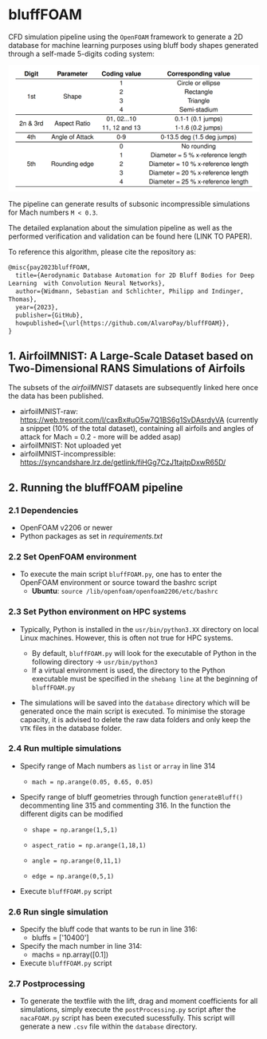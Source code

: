 # bluffFOAM

CFD simulation pipeline using the `OpenFOAM` framework to generate a 2D 
database for machine learning purposes using bluff body shapes generated through a self-made 5-digits coding system:

![Alt text](coding_system.PNG "Optional title")

The pipeline can generate results of subsonic incompressible simulations for Mach numbers 
`M < 0.3`.

The detailed explanation about the simulation pipeline as well as the 
performed verification and validation can be found here (LINK TO PAPER).

To reference this algorithm, please cite the repository as:
```
@misc{pay2023bluffFOAM,
  title={Aerodynamic Database Automation for 2D Bluff Bodies for Deep Learning  with Convolution Neural Networks},
  author={Widmann, Sebastian and Schlichter, Philipp and Indinger, Thomas},
  year={2023},
  publisher={GitHub},
  howpublished={\url{https://github.com/AlvaroPay/bluffFOAM}},
}
```

## 1. AirfoilMNIST: A Large-Scale Dataset based on Two-Dimensional RANS Simulations of Airfoils

The subsets of the *airfoilMNIST* datasets are subsequently linked here once the data has been published.
* airfoilMNIST-raw: https://web.tresorit.com/l/caxBx#uO5w7Q1BS6g1SvDAsrdyVA (currently a snippet (10% of the total dataset), containing all airfoils and angles of attack for Mach = 0.2 - more will be added asap)
* airfoilMNIST: Not uploaded yet
* airfoilMNIST-incompressible: https://syncandshare.lrz.de/getlink/fiHGg7CzJ1tajtpDxwR65D/

## 2. Running the bluffFOAM pipeline

### 2.1 Dependencies

* OpenFOAM v2206 or newer
* Python packages as set in *requirements.txt*

### 2.2 Set OpenFOAM environment

* To execute the main script `bluffFOAM.py`, one has to enter the OpenFOAM 
  environment or source toward the bashrc script
    * **Ubuntu**: `source /lib/openfoam/openfoam2206/etc/bashrc`

### 2.3 Set Python environment on HPC systems
* Typically, Python is installed in the `usr/bin/python3.XX` directory on 
  local Linux machines. However, this is often not true for HPC systems.
  * By default, `bluffFOAM.py` will look for the executable of Python in the 
    following directory -> `usr/bin/python3`
  * If a virtual environment is used, the directory to the Python executable 
    must be specified in the `shebang line` at the beginning of `bluffFOAM.py`
    
* The simulations will be saved into the `database` directory which will be 
  generated once the main script is executed.
  To minimise the storage capacity, it is advised to delete the raw data 
  folders and only keep the `VTK` files in the
  database folder.

### 2.4 Run multiple simulations

* Specify range of Mach numbers as `list` or `array` in line 314
    *     mach = np.arange(0.05, 0.65, 0.05)
* Specify range of bluff geometries through function `generateBluff()` decommenting line 315 and commenting 316.
  In the function the different digits can be modified
    *     shape = np.arange(1,5,1)
    *     aspect_ratio = np.arange(1,18,1)
    *     angle = np.arange(0,11,1)
    *     edge = np.arange(0,5,1)
* Execute `bluffFOAM.py` script

### 2.6 Run single simulation

* Specify the bluff code that wants to be run in line 316:
     *    bluffs = ['10400']
* Specify the mach number in line 314:
     *    machs = np.array([0.1])   
* Execute `bluffFOAM.py` script

### 2.7 Postprocessing

* To generate the textfile with the lift, drag and moment coefficients for 
  all simulations, simply execute the `postProcessing.py` script after the 
  `nacaFOAM.py` script has been executed sucessfully. This script will generate
  a new `.csv` file within the `database` directory.



